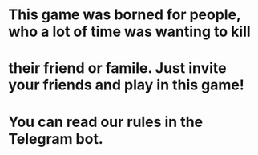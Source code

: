 # This game was borned for people, who a lot of time was wanting to kill 
# their friend or famile. Just invite your friends and play in this game!
# You can read our rules in the Telegram bot.
